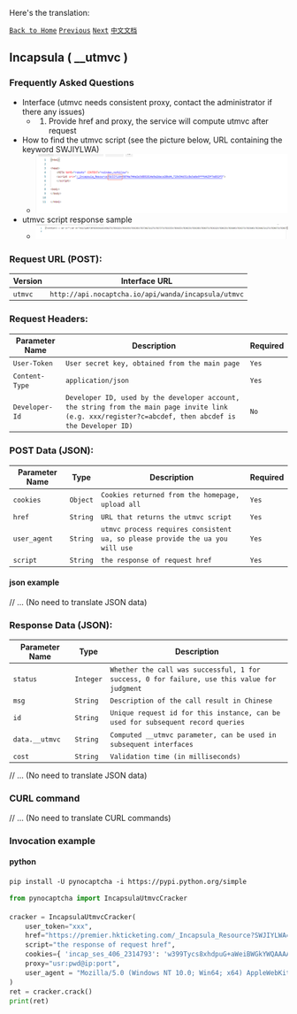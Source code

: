 Here's the translation:

[`Back to Home`](en.md)    [`Previous`](incapsula.md)    [`Next`](incapsula_rbzid.md)    [`中文文档`](../zh-CN/incapsula_utmvc.md)

## Incapsula ( __utmvc )

### Frequently Asked Questions

* Interface (utmvc needs consistent proxy, contact the administrator if there any issues)
    * 1. Provide href and proxy, the service will compute utmvc after request 
* How to find the utmvc script (see the picture below, URL containing the keyword SWJIYLWA)
    * ![incapsula](/images/incapsula/incapsula3.png)
* utmvc script response sample
    * ![incapsula](/images/incapsula/incapsula4.png)

### Request URL (POST):

| Version               | Interface URL                                            |
|-----------------------|----------------------------------------------------------|
| `utmvc`               | `http://api.nocaptcha.io/api/wanda/incapsula/utmvc`     |

### Request Headers:

| Parameter Name       | Description                                                                                       | Required |
|----------------------|---------------------------------------------------------------------------------------------------|----------|
| `User-Token`         | `User secret key, obtained from the main page`                                                    | `Yes`    |
| `Content-Type`       | `application/json`                                                                               | `Yes`    |
| `Developer-Id`       | `Developer ID, used by the developer account, the string from the main page invite link (e.g. xxx/register?c=abcdef, then abcdef is the Developer ID)`  | `No`     |

### POST Data (JSON):

| Parameter Name | Type       | Description                                                                                                                                                                             | Required |
|----------------|------------|-----------------------------------------------------------------------------------------------------------------------------------------------------------------------------------------|----------|
| `cookies`      | `Object`   | `Cookies returned from the homepage, upload all`                                                                                                                                        | `Yes`    |
| `href`         | `String`   | `URL that returns the utmvc script`                                                                                                                                                     | `Yes`    |
| `user_agent`   | `String`   | `utmvc process requires consistent ua, so please provide the ua you will use`                                                                                                           | `Yes`    |
| `script`       | `String`   | `the response of request href`                                                                                                                                                          | `Yes`    |

#### json example

// ... (No need to translate JSON data)

### Response Data (JSON):

| Parameter Name | Type       | Description                                                                      |
|----------------|------------|----------------------------------------------------------------------------------|
| `status`       | `Integer`  | `Whether the call was successful, 1 for success, 0 for failure, use this value for judgment`   |
| `msg`          | `String`   | `Description of the call result in Chinese`                                      |
| `id`           | `String`   | `Unique request id for this instance, can be used for subsequent record queries` |
| `data.__utmvc` | `String`   | `Computed __utmvc parameter, can be used in subsequent interfaces`               |
| `cost`         | `String`   | `Validation time (in milliseconds)`                                              |

// ... (No need to translate JSON data)

### CURL command

// ... (No need to translate CURL commands)

### Invocation example

#### python

```shell
pip install -U pynocaptcha -i https://pypi.python.org/simple
```

```python
from pynocaptcha import IncapsulaUtmvcCracker

cracker = IncapsulaUtmvcCracker(
    user_token="xxx",
    href="https://premier.hkticketing.com/_Incapsula_Resource?SWJIYLWA=719d34d31c8e3a6e6fffd425f7e032f3",
    script="the response of request href",
    cookies={ 'incap_ses_406_2314793': 'w399Tycs8xhdpuG+aWeiBWGkYWQAAAAAKCTf+jt4Sq4R0xN0pU9VXA==', 'visid_incap_2314793': 'DVtB0J4PRoG+jHdSiyyjNWKkYWQAAAAAQUIPAAAAAABY5A3D8V2Yp2rCf0Qol0Kd' },
    proxy="usr:pwd@ip:port",
    user_agent = "Mozilla/5.0 (Windows NT 10.0; Win64; x64) AppleWebKit/537.36 (KHTML, like Gecko) Chrome/113.0.0.0 Safari/537.36"
)
ret = cracker.crack()
print(ret)
```
